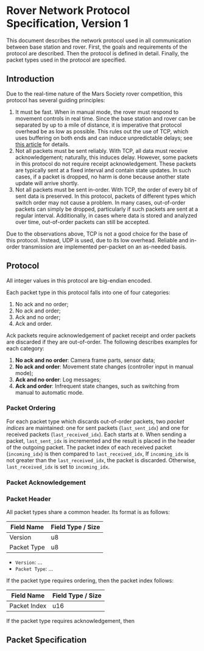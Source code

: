 # Rover Network Protocol Specification, Version 1

This document describes the network protocol used in all communication between base station and rover. First, the goals and requirements of the protocol are described. Then the protocol is defined in detail. Finally, the packet types used in the protocol are specified.

## Introduction

Due to the real-time nature of the Mars Society rover competition, this protocol has several guiding principles:
1. It must be fast. When in manual mode, the rover must respond to movement controls in real time. Since the base station and rover can be separated by up to a mile of distance, it is imperative that protocol overhead be as low as possible. This rules out the use of TCP, which uses buffering on both ends and can induce unpredictable delays; see [this article](https://gafferongames.com/post/udp_vs_tcp/) for details.
2. Not all packets must be sent reliably. With TCP, all data must receive acknowledgement; naturally, this induces delay. However, some packets in this protocol do not require receipt acknowledgement. These packets are typically sent at a fixed interval and contain state updates. In such cases, if a packet is dropped, no harm is done because another state update will arrive shortly.
3. Not all packets must be sent in-order. With TCP, the order of every bit of sent data is preserved. In this protocol, packets of different types which switch order may not cause a problem. In many cases, out-of-order packets can simply be dropped, particularly if such packets are sent at a regular interval. Additionally, in cases where data is stored and analyzed over time, out-of-order packets can still be accepted.

Due to the observations above, TCP is not a good choice for the base of this protocol. Instead, UDP is used, due to its low overhead. Reliable and in-order transmission are implemented per-packet on an as-needed basis.

## Protocol

All integer values in this protocol are big-endian encoded.

Each packet type in this protocol falls into one of four categories:
1. No ack and no order;
2. No ack and order;
3. Ack and no order;
4. Ack and order.

Ack packets require acknowledgement of packet receipt and order packets are discarded if they are out-of-order. The following describes examples for each category:

1. **No ack and no order**: Camera frame parts, sensor data;
2. **No ack and order**: Movement state changes (controller input in manual mode);
3. **Ack and no order**: Log messages;
4. **Ack and order**: Infrequent state changes, such as switching from manual to automatic mode.

### Packet Ordering

For each packet type which discards out-of-order packets, two *packet indices* are maintained: one for sent packets (`last_sent_idx`) and one for received packets (`last_received_idx`). Each starts at `0`. When sending a packet, `last_sent_idx` is incremented and the result is placed in the header of the outgoing packet. The packet index of each received packet (`incoming_idx`) is then compared to `last_received_idx`, If `incoming_idx` is not greater than the `last_received_idx`, the packet is discarded. Otherwise, `last_received_idx` is set to `incoming_idx`.

### Packet Acknowledgement

### Packet Header

All packet types share a common header. Its format is as follows:

| Field Name  | Field Type / Size |
| ----------- | ----------------- |
| Version     | u8                |
| Packet Type | u8                |

* `Version`: ...
* `Packet Type`: ...

If the packet type requires ordering, then the packet index follows:

| Field Name   | Field Type / Size |
| ------------ | ----------------- |
| Packet Index | u16               |

If the packet type requires acknowledgement, then

## Packet Specification